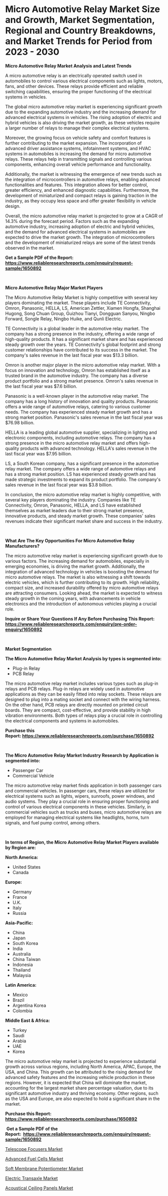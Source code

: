 <p><h1>Micro Automotive Relay Market Size and Growth, Market Segmentation, Regional and Country Breakdowns, and Market Trends for Period from 2023 -  2030</h1></p><p><strong>Micro Automotive Relay Market Analysis and Latest Trends</strong></p>
<p><p>A micro automotive relay is an electrically operated switch used in automobiles to control various electrical components such as lights, motors, fans, and other devices. These relays provide efficient and reliable switching capabilities, ensuring the proper functioning of the electrical systems in vehicles.</p><p>The global micro automotive relay market is experiencing significant growth due to the expanding automotive industry and the increasing demand for advanced electrical systems in vehicles. The rising adoption of electric and hybrid vehicles is also driving the market growth, as these vehicles require a larger number of relays to manage their complex electrical systems.</p><p>Moreover, the growing focus on vehicle safety and comfort features is further contributing to the market expansion. The incorporation of advanced driver assistance systems, infotainment systems, and HVAC systems in automobiles is increasing the demand for micro automotive relays. These relays help in transmitting signals and controlling various components, enhancing overall vehicle performance and functionality.</p><p>Additionally, the market is witnessing the emergence of new trends such as the integration of microcontrollers in automotive relays, enabling advanced functionalities and features. This integration allows for better control, greater efficiency, and enhanced diagnostic capabilities. Furthermore, the development of miniaturized and compact relays is gaining traction in the industry, as they occupy less space and offer greater flexibility in vehicle design.</p><p>Overall, the micro automotive relay market is projected to grow at a CAGR of 14.3% during the forecast period. Factors such as the expanding automotive industry, increasing adoption of electric and hybrid vehicles, and the demand for advanced electrical systems in automobiles are expected to drive the market growth. The integration of microcontrollers and the development of miniaturized relays are some of the latest trends observed in the market.</p></p>
<p><strong>Get a Sample PDF of the Report:&nbsp; <a href="https://www.reliableresearchreports.com/enquiry/request-sample/1650892">https://www.reliableresearchreports.com/enquiry/request-sample/1650892</a></strong></p>
<p>&nbsp;</p>
<p><strong>Micro Automotive Relay Major Market Players</strong></p>
<p><p>The Micro Automotive Relay Market is highly competitive with several key players dominating the market. These players include TE Connectivity, Omron, Panasonic, HELLA, LS, American Zettler, Xiamen Hongfa, Shanghai Hugong, Song Chuan Group, Guizhou Tianyi, Dongguan Sanyou, Ningbo Forward, Songle Relay, Ningbo Huike, and Qunli Electric.</p><p>TE Connectivity is a global leader in the automotive relay market. The company has a strong presence in the industry, offering a wide range of high-quality products. It has a significant market share and has experienced steady growth over the years. TE Connectivity's global footprint and strong customer relationships have contributed to its success in the market. The company's sales revenue in the last fiscal year was $13.3 billion.</p><p>Omron is another major player in the micro automotive relay market. With a focus on innovation and technology, Omron has established itself as a trusted brand in the automotive industry. The company has a diverse product portfolio and a strong market presence. Omron's sales revenue in the last fiscal year was $7.6 billion.</p><p>Panasonic is a well-known player in the automotive relay market. The company has a long history of innovation and quality products. Panasonic offers a wide range of automotive relays, catering to various customer needs. The company has experienced steady market growth and has a strong market position. Panasonic's sales revenue in the last fiscal year was $76.98 billion.</p><p>HELLA is a leading global automotive supplier, specializing in lighting and electronic components, including automotive relays. The company has a strong presence in the micro automotive relay market and offers high-quality products with advanced technology. HELLA's sales revenue in the last fiscal year was $7.95 billion.</p><p>LS, a South Korean company, has a significant presence in the automotive relay market. The company offers a wide range of automotive relays and has a strong market position. LS has experienced steady growth and has made strategic investments to expand its product portfolio. The company's sales revenue in the last fiscal year was $3.8 billion.</p><p>In conclusion, the micro automotive relay market is highly competitive, with several key players dominating the industry. Companies like TE Connectivity, Omron, Panasonic, HELLA, and LS have established themselves as market leaders due to their strong market presence, innovative products, and steady market growth. These companies' sales revenues indicate their significant market share and success in the industry.</p></p>
<p>&nbsp;</p>
<p><strong>What Are The Key Opportunities For Micro Automotive Relay Manufacturers?</strong></p>
<p><p>The micro automotive relay market is experiencing significant growth due to various factors. The increasing demand for automobiles, especially in emerging economies, is driving the market growth. Additionally, the integration of advanced technology in vehicles is boosting the demand for micro automotive relays. The market is also witnessing a shift towards electric vehicles, which is further contributing to its growth. High reliability, compact size, and increased durability offered by micro automotive relays are attracting consumers. Looking ahead, the market is expected to witness steady growth in the coming years, with advancements in vehicle electronics and the introduction of autonomous vehicles playing a crucial role.</p></p>
<p><strong>Inquire or Share Your Questions If Any Before Purchasing This Report: <a href="https://www.reliableresearchreports.com/enquiry/pre-order-enquiry/1650892">https://www.reliableresearchreports.com/enquiry/pre-order-enquiry/1650892</a></strong></p>
<p>&nbsp;</p>
<p><strong>Market Segmentation</strong></p>
<p><strong>The Micro Automotive Relay Market Analysis by types is segmented into:</strong></p>
<p><ul><li>Plug-in Relay</li><li>PCB Relay</li></ul></p>
<p><p>The micro automotive relay market includes various types such as plug-in relays and PCB relays. Plug-in relays are widely used in automotive applications as they can be easily fitted into relay sockets. These relays are designed to plug into a mating socket and connect with the wiring harness. On the other hand, PCB relays are directly mounted on printed circuit boards. They are compact, cost-effective, and provide stability in high vibration environments. Both types of relays play a crucial role in controlling the electrical components and systems in automobiles.</p></p>
<p><strong>Purchase this Report:&nbsp;<a href="https://www.reliableresearchreports.com/purchase/1650892">https://www.reliableresearchreports.com/purchase/1650892</a></strong></p>
<p>&nbsp;</p>
<p><strong>The Micro Automotive Relay Market Industry Research by Application is segmented into:</strong></p>
<p><ul><li>Passenger Car</li><li>Commercial Vehicle</li></ul></p>
<p><p>The micro automotive relay market finds application in both passenger cars and commercial vehicles. In passenger cars, these relays are utilized for electrical systems such as lights, wipers, sunroofs, power windows, and audio systems. They play a crucial role in ensuring proper functioning and control of various electrical components in these vehicles. Similarly, in commercial vehicles such as trucks and buses, micro automotive relays are employed for managing electrical systems like headlights, horns, turn signals, and fuel pump control, among others.</p></p>
<p>&nbsp;</p>
<p><strong>In terms of Region, the Micro Automotive Relay Market Players available by Region are:</strong></p>
<p>
    <p> <strong> North America: </strong>
        <ul>
            <li>United States</li>
            <li>Canada</li>
        </ul>
        </p> 
    <p> <strong> Europe: </strong>
        <ul>
            <li>Germany</li>
            <li>France</li>
            <li>U.K.</li>
            <li>Italy</li>
            <li>Russia</li>
        </ul>
        </p> 
    <p> <strong> Asia-Pacific: </strong>
        <ul>
            <li>China</li>
            <li>Japan</li>
            <li>South Korea</li>
            <li>India</li>
            <li>Australia</li>
            <li>China Taiwan</li>
            <li>Indonesia</li>
            <li>Thailand</li>
            <li>Malaysia</li>
        </ul>
        </p> 
    <p> <strong> Latin America: </strong>
        <ul>
            <li>Mexico</li>
            <li>Brazil</li>
            <li>Argentina Korea</li>
            <li>Colombia</li>
        </ul>
        </p> 
    <p> <strong> Middle East & Africa: </strong>
        <ul>
            <li>Turkey</li>
            <li>Saudi</li>
            <li>Arabia</li>
            <li>UAE</li>
            <li>Korea</li>
        </ul>
    </p>
    </p>
<p><p>The micro automotive relay market is projected to experience substantial growth across various regions, including North America, APAC, Europe, the USA, and China. This growth can be attributed to the rising demand for advanced safety features and the increasing vehicle production in these regions. However, it is expected that China will dominate the market, accounting for the largest market share percentage valuation, due to its significant automotive industry and thriving economy. Other regions, such as the USA and Europe, are also expected to hold a significant share in the market.</p></p>
<p><strong>Purchase this Report: <a href="https://www.reliableresearchreports.com/purchase/1650892">https://www.reliableresearchreports.com/purchase/1650892</a></strong></p>
<p>&nbsp;<strong>Get a Sample PDF of the Report:&nbsp;&nbsp;<a href="https://www.reliableresearchreports.com/enquiry/request-sample/1650892">https://www.reliableresearchreports.com/enquiry/request-sample/1650892</a></strong></p>
<p><strong></strong></p>
<p><p><a href="https://www.linkedin.com/pulse/decoding-telescope-focusers-market-deep-dive-latest-trends-yzmge/">Telescope Focusers Market</a></p><p><a href="https://medium.com/@under.noon.tower/advanced-fuel-cells-market-size-growth-forecast-2023-2030-088a4010c830">Advanced Fuel Cells Market</a></p><p><a href="https://www.linkedin.com/pulse/soft-membrane-potentiometer-market-challenges-opportunities-1leke/">Soft Membrane Potentiometer Market</a></p><p><a href="https://www.linkedin.com/pulse/electric-transaxle-market-challenges-opportunities-growth-drivers-ewh8e/">Electric Transaxle Market</a></p><p><a href="https://medium.com/@larrycrooks1923/acoustical-ceiling-panels-market-size-growth-forecast-2023-2030-a04a2fe54833">Acoustical Ceiling Panels Market</a></p></p>